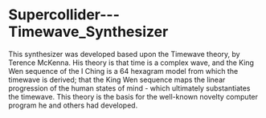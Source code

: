 # Supercollider---Timewave_Synthesizer
This synthesizer was developed based upon the Timewave theory, by Terence McKenna. His theory is that time is a complex wave, and the King Wen sequence of the I Ching is a 64 hexagram model from which the timewave is derived; that the King Wen sequence maps the linear progression of the human states of mind - which ultimately substantiates the timewave. This theory is the basis for the well-known novelty computer program he and others had developed.
